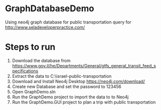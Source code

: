 # GraphDatabaseDemo
Using neo4j graph database for public transportation query for http://www.seladeveloperpractice.com/

# Steps to run

1. Download the database from https://www.gov.il/he/Departments/General/gtfs_general_transit_feed_specifications
2. Extract the data to C:\israel-public-transportation
3. Download and Install Neo4j Desktop https://neo4j.com/download/
4. Create new Database and set the password to 123456
5. Open GraphDemo.sln
6. Run the GraphDemo project to import the data to to Neo4j
7. Run the GraphDemo.GUI project to plan a trip with public transportation